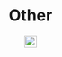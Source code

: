 <div align="center">

# Other

<a href="https://www.microsoft.com/pt-br/microsoft-365/microsoft-office"><img src="https://img.shields.io/badge/ubiquiti-%230559C9.svg?logo=ubiquiti&logoColor=white" height="22" alt="Ubiquiti"/></a>

</div>
